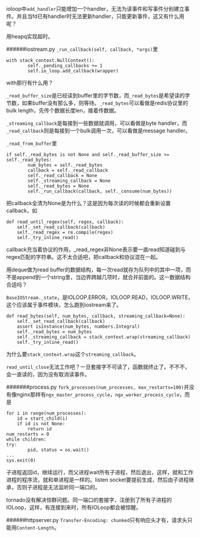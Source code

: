 ioloop中`add_handler`只能增加一个handler，无法为读事件和写事件分别建立事件。并且当fd已有handler时无法更新handler，只能更新事件，这又有什么用呢？

用heapq实现超时。

######iostream.py
`_run_callback(self, callback, *args)`里

    with stack_context.NullContext():
            self._pending_callbacks += 1
            self.io_loop.add_callback(wrapper)
with那行有什么用？

`_read_buffer_size`是已经读到buffer里的字节数，而`_read_bytes`是希望读的字节数，如果buffer没有那么多，则等待。`_read_bytes`可以看做是redis协议里的bulk length，先传个数据长度len，接着传数据。

`_streaming_callback`是每接到一些数据就调用，可以看做是byte handler，而`_read_callback`则是每接到一个bulk调用一次，可以看做是message handler。

`_read_from_buffer`里

    if self._read_bytes is not None and self._read_buffer_size >= self._read_bytes:
            num_bytes = self._read_bytes
            callback = self._read_callback
            self._read_callback = None
            self._streaming_callback = None
            self._read_bytes = None
            self._run_callback(callback, self._consume(num_bytes))
把callback全清为None是为什么？这是因为每次读的时候都会重新设置callback，如

    def read_until_regex(self, regex, callback):
        self._set_read_callback(callback)
        self._read_regex = re.compile(regex)
        self._try_inline_read()
callback充当着协议的作用，_read_regex非None表示要一直read知道碰到与regex匹配的字符串。这不太合适吧，把callback和协议混在一起。

用deque做为read buffer的数据结构，每一次read就存为队列中的其中一项，而不是append到一个string里，当边界跨越几项时，就合并前面的。这一数据结构合适吗？

`BaseIOStream._state`，是IOLOOP.ERROR，IOLOOP.READ，IOLOOP.WRITE，这个应该属于事件模块，怎么跑到iostream来了。

    def read_bytes(self, num_bytes, callback, streaming_callback=None):
        self._set_read_callback(callback)
        assert isinstance(num_bytes, numbers.Integral)
        self._read_bytes = num_bytes
        self._streaming_callback = stack_context.wrap(streaming_callback)
        self._try_inline_read()
为什么要`stack_context.wrap`这个`streaming_callback`。

`read_until_close`无法工作吧？一旦套接字不可读了，函数就终止了。不不不，会一直读的，因为没有取消读事件。

#######process.py
`fork_processes(num_processes, max_restarts=100)`并没有像nginx那样有`ngx_master_process_cycle`，`ngx_worker_process_cycle`，而是

    for i in range(num_processes):
        id = start_child(i)
        if id is not None:
            return id
    num_restarts = 0
    while children:
    try:
            pid, status = os.wait()
    ...       
    sys.exit(0)
子进程返回id，继续运行，而父进程wait所有子进程，然后退出，这样，就和工作进程的程序流，就和单进程是一样的。listen socket要提前生成，然后由子进程继承，否则子进程是无法监听同一端口的。

tornado没有解决惊群问题。同一端口的套接字，注册到了所有子进程的IOLoop，这样，有连接到来时，所有IOLoop都会被惊醒。

######httpserver.py
`Transfer-Encoding: chunked`只有响应头才有，请求头只能用`Content-Length`。